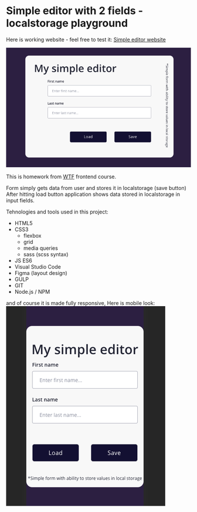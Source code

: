 # Simple editor with 2 fields - localstorage playground

Here is working website - feel free to test it: [Simple editor website](http://jundymek.github.io/simple-editor)

![Simple form - desktop version image](github/desktop.png)

This is homework from [WTF](https://cotenfrontend.pl) frontend course.

Form simply gets data from user and stores it in localstorage (save button)
After hitting load button application shows data stored in localstorage in input fields.

Tehnologies and tools used in this project:
- HTML5
- CSS3
    - flexbox 
    - grid
    - media queries
    - sass (scss syntax)
- JS ES6
- Visual Studio Code
- Figma (layout design)
- GULP
- GIT
- Node.js / NPM

and of course it is made fully responsive, Here is mobile look:
![Simple form - mobile version image](github/mobile.png)

